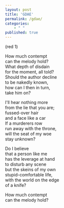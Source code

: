 ```yaml
---
layout: post
title: 'GDAE'
permalink: /gdae/
categories: 
    - " "
published: true
---
```


(red 1)

How much contempt  
can the melody hold?  
What depth of disdain  
for the moment, all told?   
Should the author decline  
to be nakedly known,  
how can I then in turn,   
take him on?  
  
I'll hear nothing more  
from the lie that you are;  
fussed-over hair  
and a face like a car  
If a murderers row  
run away with the throne,  
will the seat of my woe   
stay unknown?   
  
Do I believe  
that a person like me  
has the leverage at hand  
to disturb any scene  
but the skeins of my own  
stupid-comfortable life,  
with the world on the edge  
of a knife?  

How much contempt  
can the melody hold?  